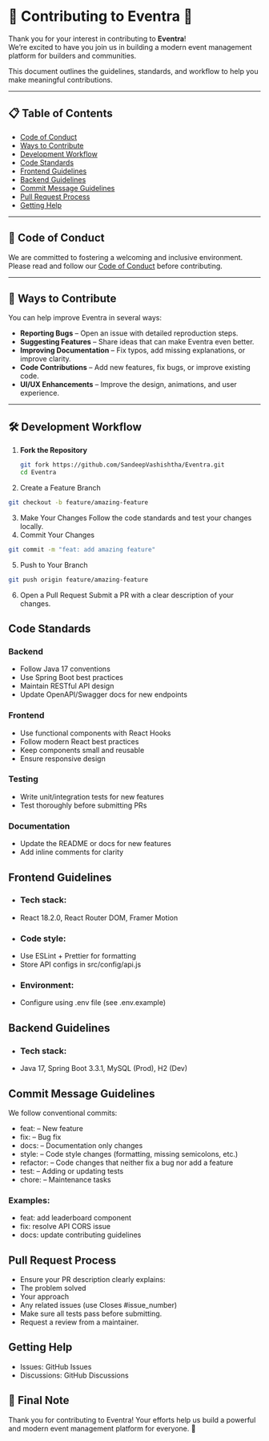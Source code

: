 # 🤝 Contributing to Eventra 🎉

Thank you for your interest in contributing to **Eventra**!  
We’re excited to have you join us in building a modern event management platform for builders and communities.  

This document outlines the guidelines, standards, and workflow to help you make meaningful contributions.

---

## 📋 Table of Contents

- [Code of Conduct](#-code-of-conduct)
- [Ways to Contribute](#-ways-to-contribute)
- [Development Workflow](#-development-workflow)
- [Code Standards](#-code-standards)
- [Frontend Guidelines](#-frontend-guidelines)
- [Backend Guidelines](#-backend-guidelines)
- [Commit Message Guidelines](#-commit-message-guidelines)
- [Pull Request Process](#-pull-request-process)
- [Getting Help](#-getting-help)

---

## 📜 Code of Conduct

We are committed to fostering a welcoming and inclusive environment.  
Please read and follow our [Code of Conduct](CODE_OF_CONDUCT.md) before contributing.

---

## 🌟 Ways to Contribute

You can help improve Eventra in several ways:

- **Reporting Bugs** – Open an issue with detailed reproduction steps.
- **Suggesting Features** – Share ideas that can make Eventra even better.
- **Improving Documentation** – Fix typos, add missing explanations, or improve clarity.
- **Code Contributions** – Add new features, fix bugs, or improve existing code.
- **UI/UX Enhancements** – Improve the design, animations, and user experience.

---

## 🛠️ Development Workflow

1. **Fork the Repository**
   ```bash
   git fork https://github.com/SandeepVashishtha/Eventra.git
   cd Eventra
2. Create a Feature Branch
```bash
git checkout -b feature/amazing-feature
```
3. Make Your Changes
Follow the code standards and test your changes locally.
4. Commit Your Changes
```bash
git commit -m "feat: add amazing feature"
```
5. Push to Your Branch
```bash
git push origin feature/amazing-feature
```
6. Open a Pull Request
Submit a PR with a clear description of your changes.

## Code Standards
### Backend
- Follow Java 17 conventions
- Use Spring Boot best practices
- Maintain RESTful API design
- Update OpenAPI/Swagger docs for new endpoints
### Frontend
- Use functional components with React Hooks
- Follow modern React best practices
- Keep components small and reusable
- Ensure responsive design

### Testing
- Write unit/integration tests for new features
- Test thoroughly before submitting PRs
### Documentation
- Update the README or docs for new features
- Add inline comments for clarity
##  Frontend Guidelines
- ### Tech stack:
- React 18.2.0, React Router DOM, Framer Motion
- ### Code style:
- Use ESLint + Prettier for formatting
- Store API configs in src/config/api.js
- ### Environment:
- Configure using .env file (see .env.example)

## Backend Guidelines
- ### Tech stack:
- Java 17, Spring Boot 3.3.1, MySQL (Prod), H2 (Dev)

## Commit Message Guidelines
We follow conventional commits:
- feat: – New feature
- fix: – Bug fix
- docs: – Documentation only changes
- style: – Code style changes (formatting, missing semicolons, etc.)
- refactor: – Code changes that neither fix a bug nor add a feature
- test: – Adding or updating tests
- chore: – Maintenance tasks

### Examples:
- feat: add leaderboard component
- fix: resolve API CORS issue
- docs: update contributing guidelines

## Pull Request Process
- Ensure your PR description clearly explains:
- The problem solved
- Your approach
- Any related issues (use Closes #issue_number)
- Make sure all tests pass before submitting.
- Request a review from a maintainer.

## Getting Help
- Issues: GitHub Issues
- Discussions: GitHub Discussions

## 🎉 Final Note
Thank you for contributing to Eventra!
Your efforts help us build a powerful and modern event management platform for everyone. 🚀
